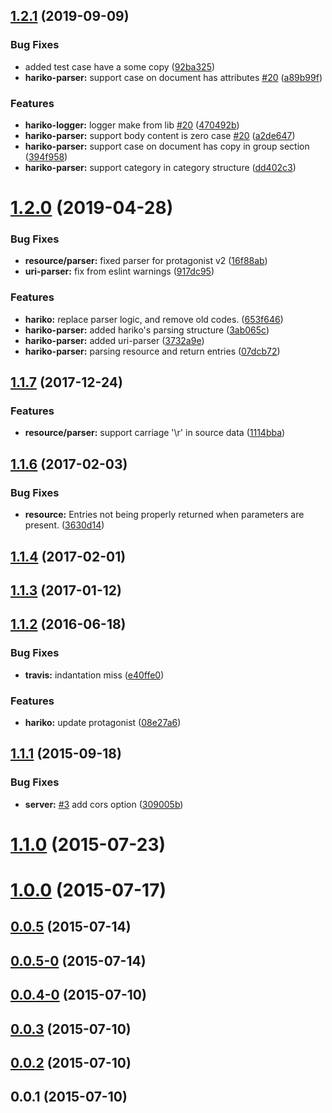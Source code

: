 ## [1.2.1](https://github.com/rymizuki/node-hariko/compare/v1.2.0...v1.2.1) (2019-09-09)


### Bug Fixes

* added test case have a some copy ([92ba325](https://github.com/rymizuki/node-hariko/commit/92ba325))
* **hariko-parser:** support case on document has attributes [#20](https://github.com/rymizuki/node-hariko/issues/20) ([a89b99f](https://github.com/rymizuki/node-hariko/commit/a89b99f))


### Features

* **hariko-logger:** logger make from lib [#20](https://github.com/rymizuki/node-hariko/issues/20) ([470492b](https://github.com/rymizuki/node-hariko/commit/470492b))
* **hariko-parser:** support body content is zero case [#20](https://github.com/rymizuki/node-hariko/issues/20) ([a2de647](https://github.com/rymizuki/node-hariko/commit/a2de647))
* **hariko-parser:** support case on document has copy in group section ([394f958](https://github.com/rymizuki/node-hariko/commit/394f958))
* **hariko-parser:** support category in category structure ([dd402c3](https://github.com/rymizuki/node-hariko/commit/dd402c3))



# [1.2.0](https://github.com/rymizuki/node-hariko/compare/v1.1.7...v1.2.0) (2019-04-28)


### Bug Fixes

* **resource/parser:** fixed parser for protagonist v2 ([16f88ab](https://github.com/rymizuki/node-hariko/commit/16f88ab))
* **uri-parser:** fix from eslint warnings ([917dc95](https://github.com/rymizuki/node-hariko/commit/917dc95))


### Features

* **hariko:** replace parser logic, and remove old codes. ([653f646](https://github.com/rymizuki/node-hariko/commit/653f646))
* **hariko-parser:** added hariko's parsing structure ([3ab065c](https://github.com/rymizuki/node-hariko/commit/3ab065c))
* **hariko-parser:** added uri-parser ([3732a9e](https://github.com/rymizuki/node-hariko/commit/3732a9e))
* **hariko-parser:** parsing resource and return entries ([07dcb72](https://github.com/rymizuki/node-hariko/commit/07dcb72))



## [1.1.7](https://github.com/rymizuki/node-hariko/compare/v1.1.6...v1.1.7) (2017-12-24)


### Features

* **resource/parser:** support carriage '\r' in source data ([1114bba](https://github.com/rymizuki/node-hariko/commit/1114bba))



## [1.1.6](https://github.com/rymizuki/node-hariko/compare/v1.1.4...v1.1.6) (2017-02-03)


### Bug Fixes

* **resource:** Entries not being properly returned when parameters are present. ([3630d14](https://github.com/rymizuki/node-hariko/commit/3630d14))



## [1.1.4](https://github.com/rymizuki/node-hariko/compare/v1.1.3...v1.1.4) (2017-02-01)



## [1.1.3](https://github.com/rymizuki/node-hariko/compare/v1.1.2...v1.1.3) (2017-01-12)



## [1.1.2](https://github.com/rymizuki/node-hariko/compare/v1.1.1...v1.1.2) (2016-06-18)


### Bug Fixes

* **travis:** indantation miss ([e40ffe0](https://github.com/rymizuki/node-hariko/commit/e40ffe0))


### Features

* **hariko:** update protagonist ([08e27a6](https://github.com/rymizuki/node-hariko/commit/08e27a6))



## [1.1.1](https://github.com/rymizuki/node-hariko/compare/v1.1.0...v1.1.1) (2015-09-18)


### Bug Fixes

* **server:** [#3](https://github.com/rymizuki/node-hariko/issues/3) add cors option ([309005b](https://github.com/rymizuki/node-hariko/commit/309005b))



# [1.1.0](https://github.com/rymizuki/node-hariko/compare/v1.0.0...v1.1.0) (2015-07-23)



# [1.0.0](https://github.com/rymizuki/node-hariko/compare/v0.0.5...v1.0.0) (2015-07-17)



## [0.0.5](https://github.com/rymizuki/node-hariko/compare/v0.0.5-0...v0.0.5) (2015-07-14)



## [0.0.5-0](https://github.com/rymizuki/node-hariko/compare/v0.0.4-0...v0.0.5-0) (2015-07-14)



## [0.0.4-0](https://github.com/rymizuki/node-hariko/compare/v0.0.3...v0.0.4-0) (2015-07-10)



## [0.0.3](https://github.com/rymizuki/node-hariko/compare/v0.0.2...v0.0.3) (2015-07-10)



## [0.0.2](https://github.com/rymizuki/node-hariko/compare/v0.0.1...v0.0.2) (2015-07-10)



## 0.0.1 (2015-07-10)



